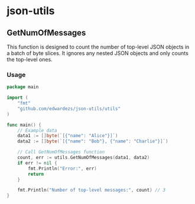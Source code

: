 # json-utils

## GetNumOfMessages

This function is designed to count the number of top-level JSON objects in a batch of byte slices. It ignores any nested JSON objects and only counts the top-level ones.

### Usage

```go
package main

import (
    "fmt"
    "github.com/edwardezs/json-utils/utils"
)

func main() {
	// Example data
	data1 := []byte(`[{"name": "Alice"}]`)
	data2 := []byte(`[{"name": "Bob"}, {"name": "Charlie"}]`)

	// Call GetNumOfMessages function
	count, err := utils.GetNumOfMessages(data1, data2)
	if err != nil {
		fmt.Println("Error:", err)
		return
	}

	fmt.Println("Number of top-level messages:", count) // 3
}
```